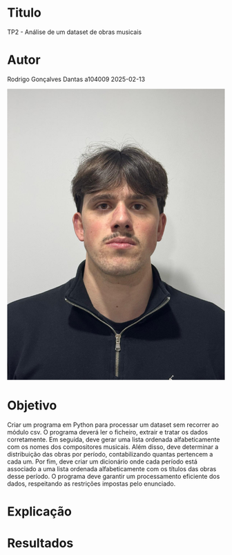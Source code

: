 # Titulo
TP2 - Análise de um dataset de obras musicais
# Autor
Rodrigo Gonçalves Dantas  a104009 
2025-02-13

![Autor](https://github.com/Rodrigodantas04/PL2025-A104009/blob/main/TP1/WhatsApp%20Image%202025-02-13%20at%2022.13.00.jpeg)

# Objetivo
Criar um programa em Python para processar um dataset sem recorrer ao módulo csv. O programa deverá ler o ficheiro, extrair e tratar os dados corretamente. Em seguida, deve gerar uma lista ordenada alfabeticamente com os nomes dos compositores musicais. Além disso, deve determinar a distribuição das obras por período, contabilizando quantas pertencem a cada um. Por fim, deve criar um dicionário onde cada período está associado a uma lista ordenada alfabeticamente com os títulos das obras desse período. O programa deve garantir um processamento eficiente dos dados, respeitando as restrições impostas pelo enunciado. 

# Explicação


# Resultados

